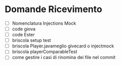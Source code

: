 # Domande Ricevimento

- [ ] Nomenclatura Injections Mock
- [ ] code giova
- [ ] code Ester
- [ ] briscola setup test  
- [ ] briscola Player.javameglio givecard o injectmock
- [ ] briscola playerComparableTest
- [ ] come gestire i casi di rinomina dei file nel commit
